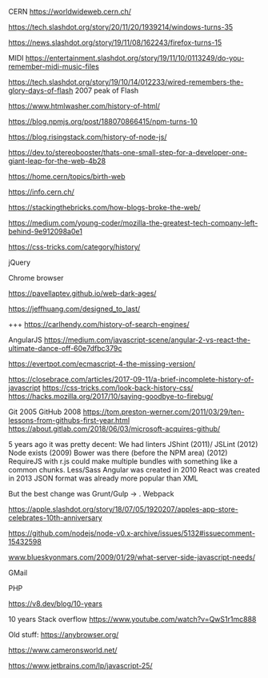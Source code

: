 CERN https://worldwideweb.cern.ch/

https://tech.slashdot.org/story/20/11/20/1939214/windows-turns-35

https://news.slashdot.org/story/19/11/08/162243/firefox-turns-15

MIDI https://entertainment.slashdot.org/story/19/11/10/0113249/do-you-remember-midi-music-files

https://tech.slashdot.org/story/19/10/14/012233/wired-remembers-the-glory-days-of-flash
2007 peak of Flash

https://www.htmlwasher.com/history-of-html/

https://blog.npmjs.org/post/188070866415/npm-turns-10

https://blog.risingstack.com/history-of-node-js/

https://dev.to/stereobooster/thats-one-small-step-for-a-developer-one-giant-leap-for-the-web-4b28

https://home.cern/topics/birth-web

https://info.cern.ch/

https://stackingthebricks.com/how-blogs-broke-the-web/

https://medium.com/young-coder/mozilla-the-greatest-tech-company-left-behind-9e912098a0e1

https://css-tricks.com/category/history/

jQuery

Chrome browser

https://pavellaptev.github.io/web-dark-ages/

https://jeffhuang.com/designed_to_last/

+++ https://carlhendy.com/history-of-search-engines/

AngularJS
https://medium.com/javascript-scene/angular-2-vs-react-the-ultimate-dance-off-60e7dfbc379c

https://evertpot.com/ecmascript-4-the-missing-version/

https://closebrace.com/articles/2017-09-11/a-brief-incomplete-history-of-javascript
https://css-tricks.com/look-back-history-css/
https://hacks.mozilla.org/2017/10/saying-goodbye-to-firebug/


Git 2005
GitHub 2008 https://tom.preston-werner.com/2011/03/29/ten-lessons-from-githubs-first-year.html
https://about.gitlab.com/2018/06/03/microsoft-acquires-github/


5 years ago it was pretty decent:
We had linters JShint (2011)/ JSLint (2012)
Node exists (2009)
Bower was there (before the NPM area) (2012)
RequireJS with r.js could make multiple bundles with something like a common chunks.
Less/Sass
Angular was created in 2010
React was created in 2013
JSON format was already more popular than XML


But the best change was Grunt/Gulp → . Webpack

https://apple.slashdot.org/story/18/07/05/1920207/apples-app-store-celebrates-10th-anniversary

https://github.com/nodejs/node-v0.x-archive/issues/5132#issuecomment-15432598

www.blueskyonmars.com/2009/01/29/what-server-side-javascript-needs/


GMail

PHP

https://v8.dev/blog/10-years

10 years Stack overflow https://www.youtube.com/watch?v=QwS1r1mc888


Old stuff: https://anybrowser.org/

https://www.cameronsworld.net/

https://www.jetbrains.com/lp/javascript-25/
